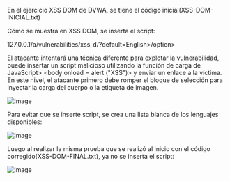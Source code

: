 En el ejercicio XSS DOM de DVWA, se tiene el código inicial(XSS-DOM-INICIAL.txt)


Cómo se muestra en XSS DOM, se inserta el script:


127.0.0.1/a/vulnerabilities/xss_d/?default=English>/option></select><body onload=alert(“XSS”)>
  
  
El atacante intentará una técnica diferente para explotar la vulnerabilidad, puede insertar un script malicioso utilizando la función de carga de JavaScript> <body onload = alert ("XSS")> y enviar un enlace a la víctima. En este nivel, el atacante primero debe romper el bloque de selección para inyectar la carga del cuerpo o la etiqueta de imagen.
  
 
![image](https://user-images.githubusercontent.com/46895869/51500056-ae6c1a00-1d9a-11e9-91f0-c80ad12f53a9.png)


Para evitar que se inserte script, se crea una lista blanca de los lenguajes disponibles:

![image](https://user-images.githubusercontent.com/46895869/51500097-d8254100-1d9a-11e9-9e31-2a7221f84ab7.png)


Luego al realizar la misma prueba que se realizó al inicio con el código corregido(XSS-DOM-FINAL.txt), ya no se inserta el script:

![image](https://user-images.githubusercontent.com/46895869/51500182-289c9e80-1d9b-11e9-8ec0-f24089ceb56a.png)



